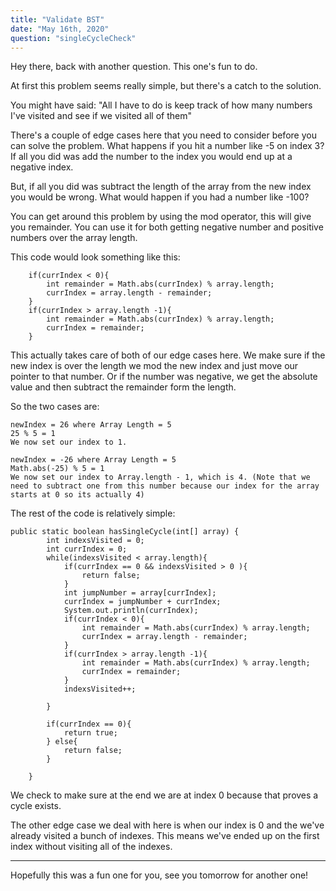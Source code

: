 ```yaml
---
title: "Validate BST"
date: "May 16th, 2020"
question: "singleCycleCheck"
---
```


Hey there, back with another question. This one's fun to do.

At first this problem seems really simple, but there's a catch to the solution.

You might have said: "All I have to do is keep track of how many numbers I've visited and see if we visited all of them"

There's a couple of edge cases here that you need to consider before you can solve the problem. What happens if you hit a number like -5 on index 3? If all you did was add the number to the index you would end up at a negative index.

But, if all you did was subtract the length of the array from the new index you would be wrong. What would happen if you had a number like -100?

You can get around this problem by using the mod operator, this will give you remainder. You can use it for both getting negative number and positive numbers over the array length.

This code would look something like this:

<div align="left">

        if(currIndex < 0){
            int remainder = Math.abs(currIndex) % array.length;
            currIndex = array.length - remainder;
        }
        if(currIndex > array.length -1){
            int remainder = Math.abs(currIndex) % array.length;
            currIndex = remainder;
        }

</div>

This actually takes care of both of our edge cases here. We make sure if the new index is over the length we mod the new index and just move our pointer to that number. Or if the number was negative, we get the absolute value and then subtract the remainder form the length.

So the two cases are:

    newIndex = 26 where Array Length = 5
    25 % 5 = 1
    We now set our index to 1.

    newIndex = -26 where Array Length = 5
    Math.abs(-25) % 5 = 1
    We now set our index to Array.length - 1, which is 4. (Note that we need to subtract one from this number because our index for the array starts at 0 so its actually 4)


The rest of the code is relatively simple:

<div align="left">


    public static boolean hasSingleCycle(int[] array) {
            int indexsVisited = 0;
            int currIndex = 0;
            while(indexsVisited < array.length){
                if(currIndex == 0 && indexsVisited > 0 ){
                    return false;
                }
                int jumpNumber = array[currIndex];
                currIndex = jumpNumber + currIndex;
                System.out.println(currIndex);
                if(currIndex < 0){
                    int remainder = Math.abs(currIndex) % array.length;
                    currIndex = array.length - remainder;
                }
                if(currIndex > array.length -1){
                    int remainder = Math.abs(currIndex) % array.length;
                    currIndex = remainder;
                }
                indexsVisited++;

            }

            if(currIndex == 0){
                return true;
            } else{
                return false;
            }

        }

</div>


We check to make sure at the end we are at index 0 because that proves a cycle exists.

The other edge case we deal with here is when our index is 0 and the we've already visited a bunch of indexes. This means we've ended up on the first index without visiting all of the indexes.

- - - - - - -

Hopefully this was a fun one for you, see you tomorrow for another one!